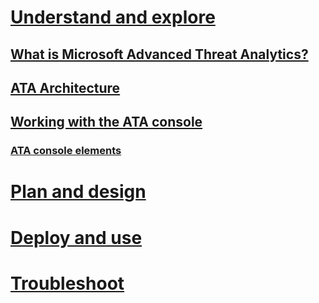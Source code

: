 # [Understand and explore](what-is-ata.md)
## [What is Microsoft Advanced Threat Analytics?](what-is-ata.md)
## [ATA Architecture](ata-architecture.md)
## [Working with the ATA console](working-with-ata-console.md)
### [ATA console elements](ata-console-elements.md)
# [Plan and design](/ATA/plandesign/ata-capacity-planning.html)
# [Deploy and use](/ATA/deployuse/install-ata.html)
# [Troubleshoot](/ATA/troubleshoot/troubleshooting-ata-using-logs.html)
